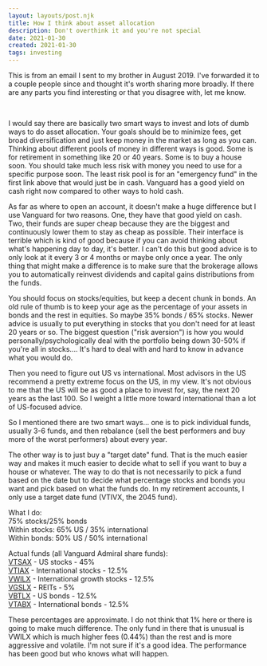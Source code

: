 ```yaml
---
layout: layouts/post.njk
title: How I think about asset allocation
description: Don't overthink it and you're not special
date: 2021-01-30
created: 2021-01-30
tags: investing
---
```


This is from an email I sent to my brother in August 2019. I've forwarded it to a couple people since and thought it's worth sharing more broadly. If there are any parts you find interesting or that you disagree with, let me know.

<br />

I would say there are basically two smart ways to invest and lots of dumb ways to do asset allocation. Your goals should be to minimize fees, get broad diversification and just keep money in the market as long as you can. Thinking about different pools of money in different ways is good. Some is for retirement in something like 20 or 40 years. Some is to buy a house soon. You should take much less risk with money you need to use for a specific purpose soon. The least risk pool is for an "emergency fund" in the first link above that would just be in cash. Vanguard has a good yield on cash right now compared to other ways to hold cash.

As far as where to open an account, it doesn't make a huge difference but I use Vanguard for two reasons. One, they have that good yield on cash. Two, their funds are super cheap because they are the biggest and continuously lower them to stay as cheap as possible. Their interface is terrible which is kind of good because if you can avoid thinking about what's happening day to day, it's better. I can't do this but good advice is to only look at it every 3 or 4 months or maybe only once a year. The only thing that might make a difference is to make sure that the brokerage allows you to automatically reinvest dividends and capital gains distributions from the funds.

You should focus on stocks/equities, but keep a decent chunk in bonds. An old rule of thumb is to keep your age as the percentage of your assets in bonds and the rest in equities. So maybe 35% bonds / 65% stocks. Newer advice is usually to put everything in stocks that you don't need for at least 20 years or so. The biggest question ("risk aversion") is how you would personally/psychologically deal with the portfolio being down 30-50% if you're all in stocks.... It's hard to deal with and hard to know in advance what you would do.

Then you need to figure out US vs international. Most advisors in the US recommend a pretty extreme focus on the US, in my view. It's not obvious to me that the US will be as good a place to invest for, say, the next 20 years as the last 100. So I weight a little more toward international than a lot of US-focused advice.

So I mentioned there are two smart ways... one is to pick individual funds, usually 3-6 funds, and then rebalance (sell the best performers and buy more of the worst performers) about every year.

The other way is to just buy a "target date" fund. That is the much easier way and makes it much easier to decide what to sell if you want to buy a house or whatever. The way to do that is not necessarily to pick a fund based on the date but to decide what percentage stocks and bonds you want and pick based on what the funds do. In my retirement accounts, I only use a target date fund (VTIVX, the 2045 fund).

What I do:  
75% stocks/25% bonds  
Within stocks: 65% US / 35% international  
Within bonds: 50% US / 50% international

Actual funds (all Vanguard Admiral share funds):  
[VTSAX](https://investor.vanguard.com/mutual-funds/profile/VTSAX) - US stocks - 45%  
[VTIAX](https://investor.vanguard.com/mutual-funds/profile/VTIAX) - International stocks - 12.5%  
[VWILX](https://investor.vanguard.com/mutual-funds/profile/VWILX) - International growth stocks - 12.5%  
[VGSLX](https://investor.vanguard.com/mutual-funds/profile/VGSLX) - REITs - 5%  
[VBTLX](https://investor.vanguard.com/mutual-funds/profile/VBTLX) - US bonds - 12.5%  
[VTABX](https://investor.vanguard.com/mutual-funds/profile/VTABX) - International bonds - 12.5%

These percentages are approximate. I do not think that 1% here or there is going to make much difference. The only fund in there that is unusual is VWILX which is much higher fees (0.44%) than the rest and is more aggressive and volatile. I'm not sure if it's a good idea. The performance has been good but who knows what will happen.
